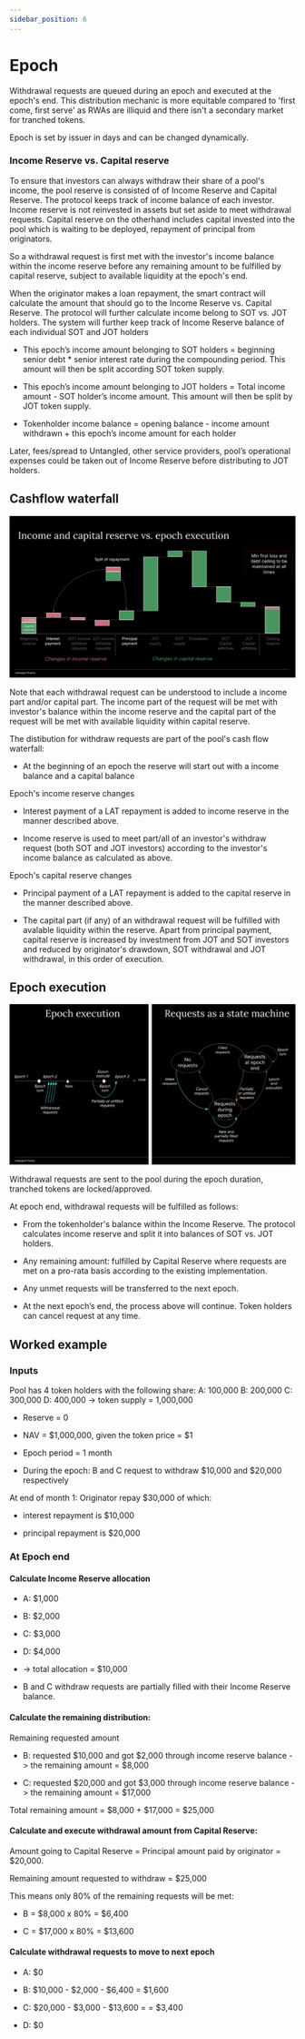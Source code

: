 ```yaml
---
sidebar_position: 6
---
```


# Epoch

Withdrawal requests are queued during an epoch and executed at the epoch's end. This distribution mechanic is more equitable compared to 'first come, first serve' as RWAs are illiquid and there isn't a secondary market for tranched tokens.


Epoch is set by issuer in days and can be changed dynamically.

### Income Reserve vs. Capital reserve
To ensure that investors can always withdraw their share of a pool's income, the pool reserve is consisted of of Income Reserve and Capital Reserve. The protocol keeps track of income balance of each investor. Income reserve is not reinvested in assets but set aside to meet withdrawal requests. Capital reserve on the otherhand includes capital invested into the pool which is waiting to be deployed, repayment of principal from originators.   

So a withdrawal request is first met with the investor's income balance within the income reserve before any remaining amount to be fulfilled by capital reserve, subject to available liquidity at the epoch's end.

When the originator makes a loan repayment, the smart contract will calculate the amount that should go to the Income Reserve vs. Capital Reserve. The protocol will further calculate income belong to SOT vs. JOT holders. The system will further keep track of Income Reserve balance of each individual SOT and JOT holders 

- This epoch’s income amount belonging to SOT holders = beginning senior debt * senior interest rate during the compounding period. This amount will then be split according SOT token supply.

- This epoch’s income amount belonging to JOT holders = Total income amount - SOT holder’s income amount. This amount will then be split by JOT token supply.

- Tokenholder income balance = opening balance - income amount withdrawn + this epoch’s income amount for each holder

Later, fees/spread to Untangled, other service providers, pool’s operational expenses could be taken out of Income Reserve before distributing to JOT holders.

## Cashflow waterfall

![Untangled_How it works](../../user-documentation/img/Income-and-capital-reserve-at-epoch.png)

Note that each withdrawal request can be understood to include a income part and/or capital part. The income part of the request will be met with investor's balance within the income reserve and the capital part of the request will be met with available liquidity within capital reserve. 

The distibution for withdraw requests are part of the pool's cash flow waterfall:

- At the beginning of an epoch the reserve will start out with a income balance and a capital balance

Epoch's income reserve changes

- Interest payment of a LAT repayment is added to income reserve in the manner described above.

- Income reserve is used to meet part/all of an investor's withdraw request (both SOT and JOT investors) according to the investor's income balance as calculated as above.  

Epoch's capital reserve changes

- Principal payment of a LAT repayment is added to the capital reserve in the manner described above.
  
- The capital part (if any) of an withdrawal request will be fulfilled with avalable liquidity within the reserve. Apart from principal payment, capital reserve is increased by investment from JOT and SOT investors and reduced by originator's drawdown, SOT withdrawal and JOT withdrawal, in this order of execution. 
  
## Epoch execution
![Untangled_How it works](../../user-documentation/img/Epoch-execution.png)

Withdrawal requests are sent to the pool during the epoch duration, tranched tokens are locked/approved. 

At epoch end, withdrawal requests will be fulfilled as follows:

- From the tokenholder's balance within the Income Reserve. The protocol calculates income reserve and split it into balances of SOT vs. JOT holders.  

- Any remaining amount: fulfilled by Capital Reserve where requests are met on a pro-rata basis according to the existing implementation. 

- Any unmet requests will be transferred to the next epoch.

- At the next epoch’s end, the process above will continue. Token holders can cancel request at any time.


## Worked example

### Inputs

Pool has 4 token holders with the following share: A: 100,000 B: 200,000 C: 300,000 D: 400,000 -> token supply = 1,000,000  
- Reserve = 0

- NAV = $1,000,000, given the token price = $1

- Epoch period = 1 month

- During the epoch: B and C request to withdraw $10,000 and $20,000 respectively

At end of month 1: Originator repay $30,000 
of which:

- interest repayment is $10,000 

- principal repayment is $20,000

### At Epoch end

#### Calculate Income Reserve allocation

- A: $1,000

- B: $2,000

- C: $3,000

- D: $4,000

- -> total allocation = $10,000 

- B and C withdraw requests are partially filled with their Income Reserve balance. 

#### Calculate the remaining distribution:

Remaining requested amount

- B: requested $10,000 and got $2,000 through income reserve balance -> the remaining amount = $8,000

- C: requested $20,000 and got $3,000 through income reserve balance -> the remaining amount = $17,000

Total remaining amount = $8,000 + $17,000 = $25,000

#### Calculate and execute withdrawal amount from Capital Reserve:

Amount going to Capital Reserve = Principal amount paid by originator = $20,000. 

Remaining amount requested to withdraw = $25,000 

This means only 80% of the remaining requests will be met: 

- B = $8,000 x 80% = $6,400

- C = $17,000 x 80% = $13,600   

#### Calculate withdrawal requests to move to next epoch 

- A: $0

- B: $10,000 - $2,000 - $6,400 = $1,600

- C: $20,000 - $3,000 - $13,600 = = $3,400

- D: $0  

